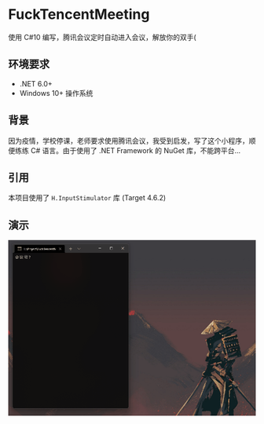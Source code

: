 # FuckTencentMeeting
使用 C#10 编写，腾讯会议定时自动进入会议，解放你的双手(

## 环境要求
- .NET 6.0+
- Windows 10+ 操作系统

## 背景

因为疫情，学校停课，老师要求使用腾讯会议，我受到启发，写了这个小程序，顺便练练 C# 语言。由于使用了 .NET Framework 的 NuGet 库，不能跨平台...

## 引用

本项目使用了 `H.InputStimulator` 库 (Target 4.6.2)

## 演示
![演示](./showcase.gif)
